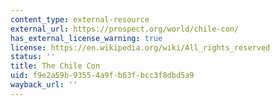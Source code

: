 ```yaml
---
content_type: external-resource
external_url: https://prospect.org/world/chile-con/
has_external_license_warning: true
license: https://en.wikipedia.org/wiki/All_rights_reserved
status: ''
title: The Chile Con
uid: f9e2a59b-9355-4a9f-b63f-bcc3f8dbd5a9
wayback_url: ''
---
```


